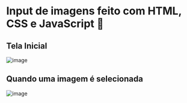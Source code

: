 # Input de imagens feito com HTML, CSS e JavaScript 🌄


## Tela Inicial
![image](https://github.com/user-attachments/assets/acbba186-ffea-4bd3-abe0-6255761a0205)

## Quando uma imagem é selecionada
![image](https://github.com/user-attachments/assets/c56c7602-64e1-438b-af95-5f5b4ba8b465)

